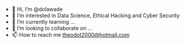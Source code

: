- 👋 Hi, I’m @dolawade
- 👀 I’m interested in Data Science, Ethical Hacking and Cyber Security
- 🌱 I’m currently learning ...
- 💞️ I’m looking to collaborate on ...
- 📫 How to reach me theodot2000@hotmail.com

<!---
dolawade/dolawade is a ✨ special ✨ repository because its `README.md` (this file) appears on your GitHub profile.
You can click the Preview link to take a look at your changes.
--->
